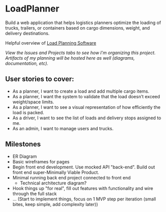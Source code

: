 # LoadPlanner
Build a web application that helps logistics planners optimize the loading of trucks, trailers, or containers based on cargo dimensions, weight, and delivery destinations.

Helpful overview of [Load Planning Software](https://www.cleveroad.com/blog/load-planning-software)

_View the Issues and Projects tabs to see how I'm organizing this project.  Artifacts of my planning will be hosted here as well (diagrams, documentation, etc)._

## User stories to cover:  
- As a planner, I want to create a load and add multiple cargo items.  
- As a planner, I want the system to validate that the load doesn’t exceed weight/space limits.  
- As a planner, I want to see a visual representation of how efficiently the load is packed.  
- As a driver, I want to see the list of loads and delivery stops assigned to me.  
- As an admin, I want to manage users and trucks.  

## Milestones
- ER Diagram
- Basic wireframes for pages
- Begin front end development.  Use mocked API "back-end".  Build out front end super-Minimally Viable Product.
- Minimal running back end project connected to front end
  - Technical architecture diagram?
- Hook things up "for real", fill out features with functionality and wire through the full stack
- ... (Start to implement things, focus on 1 MVP step per iteration (small bites, keep simple, add complexity later))
